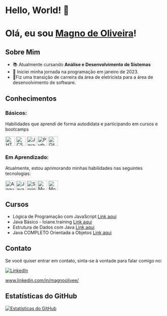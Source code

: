 # Hello, World! 👋
# Olá, eu sou [Magno de Oliveira](https://github.com/magnostudent)!

## Sobre Mim

- 📚 Atualmente cursando **Análise e Desenvolvimento de Sistemas**
- 🌱 Iniciei minha jornada na programação em janeiro de 2023.
- 💼Fiz uma transição de carreira da área de eletricista para a área de desenvolvimento de software.

## Conhecimentos

### Básicos:
Habilidades que aprendi de forma autodidata e participando em cursos e bootcamps
<div style="display: inline-block;">
    <!-- HTML -->
    <a href="#"><img src="https://img.shields.io/badge/HTML5-E34F26?style=flat-square&logo=html5&logoColor=white" alt="HTML" style="width: auto; height: 30px;"></a>
    <!-- CSS -->
    <a href="#"><img src="https://img.shields.io/badge/CSS3-1572B6?style=flat-square&logo=css3&logoColor=white" alt="CSS" style="width: auto; height: 30px;"></a>
    <!-- JavaScript -->
    <a href="#"><img src="https://img.shields.io/badge/JavaScript-F7DF1E?style=flat-square&logo=javascript&logoColor=black" alt="JavaScript" style="width: auto; height: 30px;"></a>
    <!-- Python -->
    <a href="#"><img src="https://img.shields.io/badge/Python-3776AB?style=flat-square&logo=python&logoColor=white" alt="Python" style="width: auto; height: 30px;"></a>
    <!-- Git -->
    <a href="#"><img src="https://img.shields.io/badge/Git-F05032?style=flat-square&logo=git&logoColor=white" alt="Git" style="width: auto; height: 30px;"></a>
</div>

### Em Aprendizado:

Atualmente, estou aprimorando minhas habilidades nas seguintes tecnologias:

<div style="display: inline-block;">
    <!-- Angular -->
    <a href="#"><img src="https://img.shields.io/badge/Angular-DD0031?style=flat-square&logo=angular&logoColor=white" alt="Angular" style="width: auto; height: 30px;"></a>
    <!-- Java -->
    <a href="#"><img src="https://img.shields.io/badge/Java-007396?style=flat-square&logo=java&logoColor=white" alt="Java" style="width: autopx; height: 30px;"></a>
    <!-- Spring -->
    <a href="#"><img src="https://img.shields.io/badge/Spring-6DB33F?style=flat-square&logo=spring&logoColor=white" alt="Spring" style="width: auto; height: 30px;"></a>
    <!-- MySQL -->
    <a href="#"><img src="https://img.shields.io/badge/MySQL-4479A1?style=flat-square&logo=mysql&logoColor=white" alt="MySQL" style="width: auto; height: 30px;"></a>
    <!-- MongoDB -->
    <a href="#"><img src="https://img.shields.io/badge/MongoDB-47A248?style=flat-square&logo=mongodb&logoColor=white" alt="MongoDB" style="width: auto; height: 30px;"></a>
</div>

## Cursos

- Lógica de Programação com JavaScript  [Link aqui](https://www.dio.me/certificate/CRS58TPQ/share) 
- Java Básico - loiane.training         [Link aqui](https://loiane.training/curso/java-basico)
- Estrutura de Dados com Java           [Link aqui](https://loiane.training/curso/estrutura-de-dados)
- Java COMPLETO Orientada a Objetos     [Link aqui](https://www.udemy.com/course/java-curso-completo/?couponCode=KEEPLEARNING)


## Contato

Se você quiser entrar em contato, sinta-se à vontade para falar comigo no:

[![LinkedIn](https://img.shields.io/badge/LinkedIn-0077B5?style=for-the-badge&logo=linkedin&logoColor=white)](https://www.linkedin.com/in/magnoolivee/) 

www.linkedin.com/in/magnoolivee/



## Estatísticas do GitHub

[![Estatísticas do GitHub](https://github-readme-stats.vercel.app/api?username=magnostudent&show_icons=true&theme=radical)](https://github.com/anuraghazra/github-readme-stats)






















  












